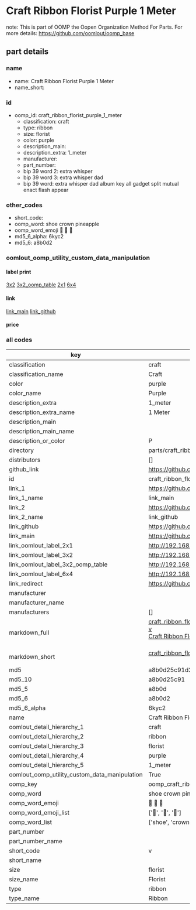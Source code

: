 # Craft Ribbon Florist Purple 1 Meter  

note: This is part of OOMP the Oopen Organization Method For Parts. For more details: https://github.com/oomlout/oomp_base

##  part details
  







### name
* name: Craft Ribbon Florist Purple 1 Meter
* name_short: 
### id
* oomp_id: craft_ribbon_florist_purple_1_meter
  * classification: craft
  * type: ribbon
  * size: florist
  * color: purple
  * description_main: 
  * description_extra: 1_meter
  * manufacturer: 
  * part_number: 
  * bip 39 word 2: extra whisper
  * bip 39 word 3: extra whisper dad
  * bip 39 word: extra whisper dad album key all gadget split mutual enact flash appear

### other_codes
* short_code: 
* oomp_word: shoe crown pineapple
* oomp_word_emoji :shoe: :crown: :pineapple:
* md5_6_alpha: 6kyc2
* md5_6: a8b0d2






### oomlout_oomp_utility_custom_data_manipulation
#### label print
[3x2](http://192.168.1.245:1112/?label=oomp%206kyc2)
[3x2_oomp_table](http://192.168.1.108:1112/?label=oomp%206kyc2)
[2x1](http://192.168.1.242:1112/?label=oomp%206kyc2)
[6x4](http://192.168.1.55:1112/?label=oomp%206kyc2)    

#### link

[link_main](https://github.com/oomlout/oomlout_oomp_version_1_messy/tree/main/parts/craft_ribbon_florist_purple_1_meter) [link_github](https://github.com/oomlout/oomlout_oomp_version_1_messy/tree/main/parts/craft_ribbon_florist_purple_1_meter)                             

#### price







### all codes 
| key | value |  
| --- | --- |  
| classification | craft |  
| classification_name | Craft |  
| color | purple |  
| color_name | Purple |  
| description_extra | 1_meter |  
| description_extra_name | 1 Meter |  
| description_main |  |  
| description_main_name |  |  
| description_or_color | P  |  
| directory | parts/craft_ribbon_florist_purple_1_meter |  
| distributors | [] |  
| github_link | https://github.com/oomlout/oomlout_oomp_part_src/tree/main/parts/craft_ribbon_florist_purple_1_meter |  
| id | craft_ribbon_florist_purple_1_meter |  
| link_1 | https://github.com/oomlout/oomlout_oomp_version_1_messy/tree/main/parts/craft_ribbon_florist_purple_1_meter |  
| link_1_name | link_main |  
| link_2 | https://github.com/oomlout/oomlout_oomp_version_1_messy/tree/main/parts/craft_ribbon_florist_purple_1_meter |  
| link_2_name | link_github |  
| link_github | https://github.com/oomlout/oomlout_oomp_version_1_messy/tree/main/parts/craft_ribbon_florist_purple_1_meter |  
| link_main | https://github.com/oomlout/oomlout_oomp_version_1_messy/tree/main/parts/craft_ribbon_florist_purple_1_meter |  
| link_oomlout_label_2x1 | http://192.168.1.242:1112/?label=oomp%206kyc2 |  
| link_oomlout_label_3x2 | http://192.168.1.245:1112/?label=oomp%206kyc2 |  
| link_oomlout_label_3x2_oomp_table | http://192.168.1.108:1112/?label=oomp%206kyc2 |  
| link_oomlout_label_6x4 | http://192.168.1.55:1112/?label=oomp%206kyc2 |  
| link_redirect | https://github.com/oomlout/oomlout_oomp_version_1_messy/tree/main/parts/craft_ribbon_florist_purple_1_meter |  
| manufacturer |  |  
| manufacturer_name |  |  
| manufacturers | [] |  
| markdown_full | [craft_ribbon_florist_purple_1_meter](none)<br>[v](none)<br>[Craft Ribbon Florist Purple 1 Meter](none)<br><br> |  
| markdown_short | [craft_ribbon_florist_purple_1_meter](none)<br><br> |  
| md5 | a8b0d25c91d22bd419bd005e6dfea288 |  
| md5_10 | a8b0d25c91 |  
| md5_5 | a8b0d |  
| md5_6 | a8b0d2 |  
| md5_6_alpha | 6kyc2 |  
| name | Craft Ribbon Florist Purple 1 Meter |  
| oomlout_detail_hierarchy_1 | craft |  
| oomlout_detail_hierarchy_2 | ribbon |  
| oomlout_detail_hierarchy_3 | florist |  
| oomlout_detail_hierarchy_4 | purple |  
| oomlout_detail_hierarchy_5 | 1_meter |  
| oomlout_oomp_utility_custom_data_manipulation | True |  
| oomp_key | oomp_craft_ribbon_florist_purple_1_meter |  
| oomp_word | shoe crown pineapple |  
| oomp_word_emoji | :shoe: :crown: :pineapple: |  
| oomp_word_emoji_list | [':shoe:', ':crown:', ':pineapple:'] |  
| oomp_word_list | ['shoe', 'crown', 'pineapple'] |  
| part_number |  |  
| part_number_name |  |  
| short_code | v |  
| short_name |  |  
| size | florist |  
| size_name | Florist |  
| type | ribbon |  
| type_name | Ribbon |  
